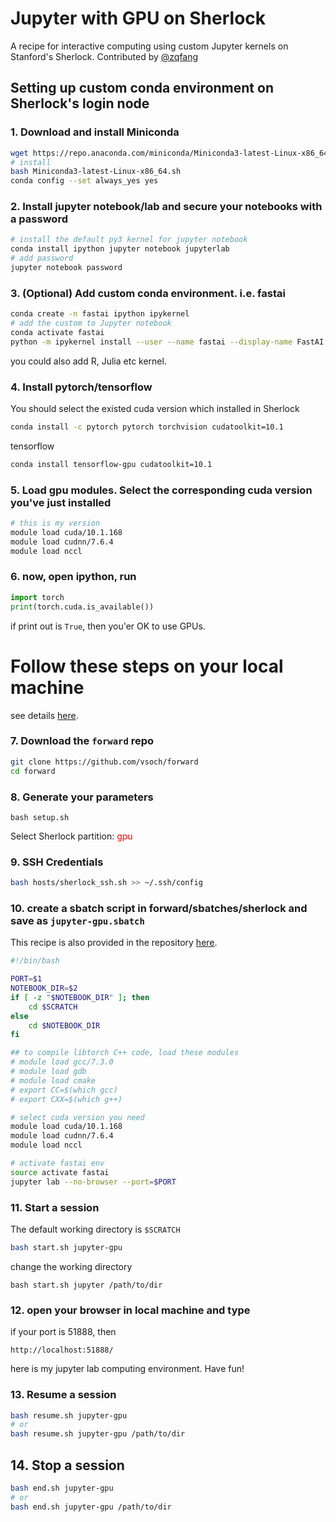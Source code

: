 # Jupyter with GPU on Sherlock

A recipe for interactive computing using custom Jupyter kernels on Stanford's Sherlock.
Contributed by [@zqfang](https://github.com/zqfang)

## Setting up custom conda environment on Sherlock's login node
### 1. Download and install Miniconda

```bash
wget https://repo.anaconda.com/miniconda/Miniconda3-latest-Linux-x86_64.sh
# install
bash Miniconda3-latest-Linux-x86_64.sh 
conda config --set always_yes yes 
```


### 2. Install jupyter notebook/lab and secure your notebooks with a password  

```bash
# install the default py3 kernel for jupyter notebook
conda install ipython jupyter notebook jupyterlab
# add password
jupyter notebook password
```

### 3. (Optional) Add custom conda environment. i.e. fastai
```bash
conda create -n fastai ipython ipykernel 
# add the custom to Jupyter notebook
conda activate fastai
python -m ipykernel install --user --name fastai --display-name FastAI

```
you could also add R, Julia etc kernel.

### 4. Install pytorch/tensorflow

You should select the existed cuda version which installed in Sherlock
```bash
conda install -c pytorch pytorch torchvision cudatoolkit=10.1 
```
tensorflow
```bash
conda install tensorflow-gpu cudatoolkit=10.1
```

### 5. Load gpu modules. Select the corresponding cuda version you've just installed 
```bash
# this is my version
module load cuda/10.1.168
module load cudnn/7.6.4
module load nccl
```

### 6. now, open ipython, run
```python
import torch
print(torch.cuda.is_available())
```
if print out is `True`, then you'er OK to use GPUs.

# Follow these steps on your local machine
see details [here](https://vsoch.github.io/lessons/sherlock-jupyter/).

### 7. Download the `forward` repo
```bash
git clone https://github.com/vsoch/forward
cd forward
```
### 8. Generate your parameters
```
bash setup.sh
```
Select Sherlock partition: <span style="color: red">gpu</span>

### 9. SSH Credentials

```bash
bash hosts/sherlock_ssh.sh >> ~/.ssh/config
```

### 10. create a sbatch script in forward/sbatches/sherlock and save as `jupyter-gpu.sbatch`

This recipe is also provided in the repository [here](https://github.com/vsoch/forward/blob/master/sbatches/sherlock/jupyter-gpu.sbatch).

```bash
#!/bin/bash

PORT=$1
NOTEBOOK_DIR=$2
if [ -z "$NOTEBOOK_DIR" ]; then
    cd $SCRATCH
else
    cd $NOTEBOOK_DIR
fi

## to compile libtorch C++ code, load these modules
# module load gcc/7.3.0
# module load gdb
# module load cmake
# export CC=$(which gcc)
# export CXX=$(which g++)

# select cuda version you need
module load cuda/10.1.168
module load cudnn/7.6.4
module load nccl

# activate fastai env 
source activate fastai 
jupyter lab --no-browser --port=$PORT
```

### 11. Start a session
The default working directory is `$SCRATCH`
```bash
bash start.sh jupyter-gpu
```
change the working directory 
```
bash start.sh jupyter /path/to/dir
```

### 12. open your browser in local machine and type  

if your port is 51888, then
```
http://localhost:51888/
```
here is my jupyter lab computing environment. Have fun!


### 13. Resume a session
```bash
bash resume.sh jupyter-gpu
# or
bash resume.sh jupyter-gpu /path/to/dir
```
## 14. Stop a session

```bash
bash end.sh jupyter-gpu
# or
bash end.sh jupyter-gpu /path/to/dir
```
